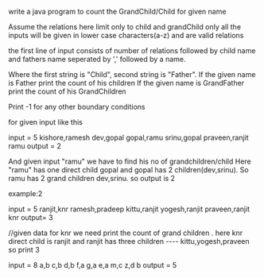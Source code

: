 write a  java program to count the GrandChild/Child for given name 

Assume the relations here limit only to child and grandChild only 
all the inputs will be given in lower case characters(a-z) and are valid relations 

the first line of input consists of number of relations followed by child name and fathers name seperated by ',' 
followed by a name. 



Where the first string is "Child", second string is "Father".
If the given name is Father print the count of his children
If the given name is GrandFather print the count of his GrandChildren

Print -1 for any other boundary conditions 

for given input like this

input =
5
kishore,ramesh
dev,gopal
gopal,ramu
srinu,gopal
praveen,ranjit
ramu
output = 2

And given input "ramu" we have to find his no of grandchildren/child
Here "ramu" has one direct child gopal and gopal has 2 children(dev,srinu).
So ramu has 2 grand children dev,srinu. so output is 2

example:2 

input =
5
ranjit,knr
ramesh,pradeep
kittu,ranjit
yogesh,ranjit
praveen,ranjit
knr
output=
3

//given data for knr we need print the count of grand children . 
here knr direct child is ranjit and ranjit has three children   ---- kittu,yogesh,praveen so print 3


input = 
8
a,b
c,b
d,b
f,a
g,a
e,a
m,c
z,d
b
output =
5
